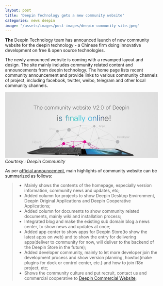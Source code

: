 ```yaml
---
layout: post
title: 'Deepin Technology gets a new community website'
categories: news deepin
image: "/assets/images/post-images/deepin-community-site.jpeg"
---
```


**The** Deepin Technology team has announced launch of new community website for the deepin technology - a Chinese firm doing innovative development on free & open source technologies.

The newly announced website is coming with a revamped layout and design. The site mainly includes community related content and announcements from deepin technology. The home page lists recent community announcement and provide links to various community channels of project, including facebook, twitter, weibo, telegram and other local community channels.

![Courtesy : Deepin blog](/assets/images/post-images/deepin-community-site.jpeg)
*Courtesy : Deepin Community*

As per [official announcement](https://www.deepin.org/en/2017/01/06/the-website-v2-0-of-deepin-technology-is-finally-online/), main highlights of community website can be summarized as follows:
<blockquote>
<ul>
<li>Mainly shows the contents of the homepage, especially version information, community news and updates, etc;</li>
<li>Added column for projects to show Deepin Desktop Environment, Deepin Original Applications and Deepin Cooperative Applications;</li>
<li>Added column for documents to show community related documents, mainly wiki and installation process;</li>
<li>Integrated blog and make the existing sub domain blog a news center, to show news and updates at once;</li>
<li>Added app center to show apps for Deepin Store(to show the latest 
apps on web) and to show the entry for delivering apps(deliver to 
community for now, will deliver to the backend of the Deepin Store in 
the future);</li>
<li>Added developer community, mainly to let more developer join the 
development process and show version planning, howtos(make plugins 
for&nbsp;dock or control center, etc.) and how to join i18n project, etc;</li>
<li>Shows the community culture and put recruit, contact us and commercial cooperative to <a href="https://www.deepin.com/" rel="nofollow" target="_blank">Deepin Commercial Website</a>;</li>
</ul>
</blockquote>

